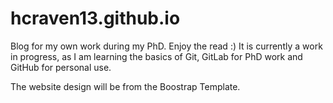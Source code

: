 # hcraven13.github.io
Blog for my own work during my PhD. Enjoy the read :) 
It is currently a work in progress, as I am learning the basics of Git, GitLab for PhD work and GitHub for personal use.

The website design will be from the Boostrap Template.
